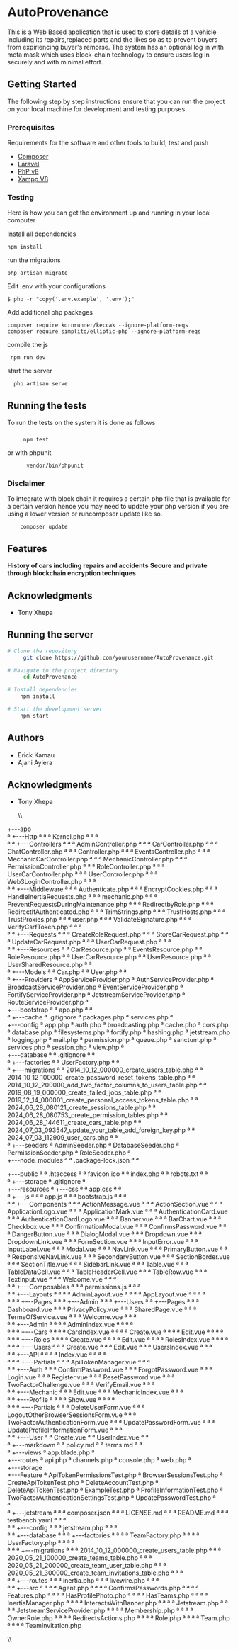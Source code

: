

# AutoProvenance
This is a Web Based application that is used to store details of a 
vehicle including its repairs,replaced parts and the likes so as to 
prevent buyers from expiriencing buyer's remorse. The system has an 
optional log in with meta mask which uses block-chain technology to
ensure users log in securely and with minimal effort.

## Getting Started

The following step by step instructions ensure that you can run the
project on your local machine for development and testing purposes.

### Prerequisites

Requirements for the software and other tools to build, test and push

- [Composer](https://getcomposer.org/)
- [Laravel](https://laravel.com/docs/11.x)
- [PhP v8](https://www.php.net/downloads.php)
- [Xampp V8](https://www.apachefriends.org/download.html)

### Testing

Here is how you can get the environment up and running in your local computer

Install all dependencies

    npm install

run the migrations

    php artisan migrate
    

Edit .env with your configurations

    $ php -r "copy('.env.example', '.env');"
     
Add additional php packages

    composer require kornrunner/keccak --ignore-platform-reqs 
    composer require simplito/elliptic-php --ignore-platform-reqs


compile the js

     npm run dev
     
start the server

      php artisan serve
      
## Running the tests

To run the tests on the system it is done as follows

### 

         npm test

or with phpunit

          vendor/bin/phpunit


### Disclaimer
To integrate with block chain it requires a certain php file that is available for a certain version hence you may need to
update your php version if you are using a lower version or runcomposer update like so.

        composer update

## Features
**History of cars including repairs and accidents**
**Secure and private through blockchain encryption techniques**

## Acknowledgments

  - Tony Xhepa
    

## Running the server
```bash
# Clone the repository
     git clone https://github.com/yourusername/AutoProvenance.git

# Navigate to the project directory
     cd AutoProvenance

# Install dependencies
    npm install

# Start the development server
    npm start
```

## Authors
  - Erick Kamau
  - Ajani Ayiera



## Acknowledgments

  - Tony Xhepa

    \\\
     
+---app    
ª   +---Http
ª   ª   ª   Kernel.php
ª   ª   ª   
ª   ª   +---Controllers
ª   ª   ª       AdminController.php
ª   ª   ª       CarController.php
ª   ª   ª       ChatController.php
ª   ª   ª       Controller.php
ª   ª   ª       EventsController.php
ª   ª   ª       MechanicCarController.php
ª   ª   ª       MechanicController.php
ª   ª   ª       PermissionController.php
ª   ª   ª       RoleController.php
ª   ª   ª       UserCarController.php
ª   ª   ª       UserController.php
ª   ª   ª       Web3LoginController.php
ª   ª   ª       
ª   ª   +---Middleware
ª   ª   ª       Authenticate.php
ª   ª   ª       EncryptCookies.php
ª   ª   ª       HandleInertiaRequests.php
ª   ª   ª       mechanic.php
ª   ª   ª       PreventRequestsDuringMaintenance.php
ª   ª   ª       RedirectbyRole.php
ª   ª   ª       RedirectIfAuthenticated.php
ª   ª   ª       TrimStrings.php
ª   ª   ª       TrustHosts.php
ª   ª   ª       TrustProxies.php
ª   ª   ª       user.php
ª   ª   ª       ValidateSignature.php
ª   ª   ª       VerifyCsrfToken.php
ª   ª   ª       
ª   ª   +---Requests
ª   ª   ª       CreateRoleRequest.php
ª   ª   ª       StoreCarRequest.php
ª   ª   ª       UpdateCarRequest.php
ª   ª   ª       UserCarRequest.php
ª   ª   ª       
ª   ª   +---Resources
ª   ª           CarResource.php
ª   ª           EventsResource.php
ª   ª           RoleResource.php
ª   ª           UserCarResource.php
ª   ª           UserResource.php
ª   ª           UserSharedResource.php
ª   ª           
ª   +---Models
ª   ª       Car.php
ª   ª       User.php
ª   ª       
ª   +---Providers
ª           AppServiceProvider.php
ª           AuthServiceProvider.php
ª           BroadcastServiceProvider.php
ª           EventServiceProvider.php
ª           FortifyServiceProvider.php
ª           JetstreamServiceProvider.php
ª           RouteServiceProvider.php
ª           
+---bootstrap
ª   ª   app.php
ª   ª   
ª   +---cache
ª           .gitignore
ª           packages.php
ª           services.php
ª           
+---config
ª       app.php
ª       auth.php
ª       broadcasting.php
ª       cache.php
ª       cors.php
ª       database.php
ª       filesystems.php
ª       fortify.php
ª       hashing.php
ª       jetstream.php
ª       logging.php
ª       mail.php
ª       permission.php
ª       queue.php
ª       sanctum.php
ª       services.php
ª       session.php
ª       view.php
ª       
+---database
ª   ª   .gitignore
ª   ª   
ª   +---factories
ª   ª       UserFactory.php
ª   ª       
ª   +---migrations
ª   ª       2014_10_12_000000_create_users_table.php
ª   ª       2014_10_12_100000_create_password_reset_tokens_table.php
ª   ª       2014_10_12_200000_add_two_factor_columns_to_users_table.php
ª   ª       2019_08_19_000000_create_failed_jobs_table.php
ª   ª       2019_12_14_000001_create_personal_access_tokens_table.php
ª   ª       2024_06_28_080121_create_sessions_table.php
ª   ª       2024_06_28_080753_create_permission_tables.php
ª   ª       2024_06_28_144611_create_cars_table.php
ª   ª       2024_07_03_093547_update_your_table_add_foreign_key.php
ª   ª       2024_07_03_112909_user_cars.php
ª   ª       
ª   +---seeders
ª           AdminSeeder.php
ª           DatabaseSeeder.php
ª           PermissionSeeder.php
ª           RoleSeeder.php
ª           
+---node_modules
ª   ª   .package-lock.json
ª   ª   
          
+---public
ª   ª   .htaccess
ª   ª   favicon.ico
ª   ª   index.php
ª   ª   robots.txt
ª   ª   
ª   +---storage
ª           .gitignore
ª           
+---resources
ª   +---css
ª   ª       app.css
ª   ª       
ª   +---js
ª   ª   ª   app.js
ª   ª   ª   bootstrap.js
ª   ª   ª   
ª   ª   +---Components
ª   ª   ª       ActionMessage.vue
ª   ª   ª       ActionSection.vue
ª   ª   ª       ApplicationLogo.vue
ª   ª   ª       ApplicationMark.vue
ª   ª   ª       AuthenticationCard.vue
ª   ª   ª       AuthenticationCardLogo.vue
ª   ª   ª       Banner.vue
ª   ª   ª       BarChart.vue
ª   ª   ª       Checkbox.vue
ª   ª   ª       ConfirmationModal.vue
ª   ª   ª       ConfirmsPassword.vue
ª   ª   ª       DangerButton.vue
ª   ª   ª       DialogModal.vue
ª   ª   ª       Dropdown.vue
ª   ª   ª       DropdownLink.vue
ª   ª   ª       FormSection.vue
ª   ª   ª       InputError.vue
ª   ª   ª       InputLabel.vue
ª   ª   ª       Modal.vue
ª   ª   ª       NavLink.vue
ª   ª   ª       PrimaryButton.vue
ª   ª   ª       ResponsiveNavLink.vue
ª   ª   ª       SecondaryButton.vue
ª   ª   ª       SectionBorder.vue
ª   ª   ª       SectionTitle.vue
ª   ª   ª       SidebarLink.vue
ª   ª   ª       Table.vue
ª   ª   ª       TableDataCell.vue
ª   ª   ª       TableHeaderCell.vue
ª   ª   ª       TableRow.vue
ª   ª   ª       TextInput.vue
ª   ª   ª       Welcome.vue
ª   ª   ª       
ª   ª   +---Composables
ª   ª   ª       permissions.js
ª   ª   ª       
ª   ª   +---Layouts
ª   ª   ª   ª   AdminLayout.vue
ª   ª   ª   ª   AppLayout.vue
ª   ª   ª   ª   
ª   ª   ª   +---Pages
ª   ª   ª       +---Admin
ª   ª   ª           +---Users
ª   ª   +---Pages
ª   ª       ª   Dashboard.vue
ª   ª       ª   PrivacyPolicy.vue
ª   ª       ª   SharedPage.vue
ª   ª       ª   TermsOfService.vue
ª   ª       ª   Welcome.vue
ª   ª       ª   
ª   ª       +---Admin
ª   ª       ª   ª   AdminIndex.vue
ª   ª       ª   ª   
ª   ª       ª   +---Cars
ª   ª       ª   ª       CarsIndex.vue
ª   ª       ª   ª       Create.vue
ª   ª       ª   ª       Edit.vue
ª   ª       ª   ª       
ª   ª       ª   +---Roles
ª   ª       ª   ª       Create.vue
ª   ª       ª   ª       Edit.vue
ª   ª       ª   ª       RolesIndex.vue
ª   ª       ª   ª       
ª   ª       ª   +---Users
ª   ª       ª           Create.vue
ª   ª       ª           Edit.vue
ª   ª       ª           UsersIndex.vue
ª   ª       ª           
ª   ª       +---API
ª   ª       ª   ª   Index.vue
ª   ª       ª   ª   
ª   ª       ª   +---Partials
ª   ª       ª           ApiTokenManager.vue
ª   ª       ª           
ª   ª       +---Auth
ª   ª       ª       ConfirmPassword.vue
ª   ª       ª       ForgotPassword.vue
ª   ª       ª       Login.vue
ª   ª       ª       Register.vue
ª   ª       ª       ResetPassword.vue
ª   ª       ª       TwoFactorChallenge.vue
ª   ª       ª       VerifyEmail.vue
ª   ª       ª       
ª   ª       +---Mechanic
ª   ª       ª       Edit.vue
ª   ª       ª       MechanicIndex.vue
ª   ª       ª       
ª   ª       +---Profile
ª   ª       ª   ª   Show.vue
ª   ª       ª   ª   
ª   ª       ª   +---Partials
ª   ª       ª           DeleteUserForm.vue
ª   ª       ª           LogoutOtherBrowserSessionsForm.vue
ª   ª       ª           TwoFactorAuthenticationForm.vue
ª   ª       ª           UpdatePasswordForm.vue
ª   ª       ª           UpdateProfileInformationForm.vue
ª   ª       ª           
ª   ª       +---User
ª   ª               Create.vue
ª   ª               UserIndex.vue
ª   ª               
ª   +---markdown
ª   ª       policy.md
ª   ª       terms.md
ª   ª       
ª   +---views
ª           app.blade.php
ª           
+---routes
ª       api.php
ª       channels.php
ª       console.php
ª       web.php
ª       
+---storage          
    +---Feature
    ª       ApiTokenPermissionsTest.php
    ª       BrowserSessionsTest.php
    ª       CreateApiTokenTest.php
    ª       DeleteAccountTest.php
    ª       DeleteApiTokenTest.php
    ª       ExampleTest.php
    ª       ProfileInformationTest.php
    ª       TwoFactorAuthenticationSettingsTest.php
    ª       UpdatePasswordTest.php
    ª                          
    ª                         
    ª   +---jetstream
    ª   ª   ª   composer.json
    ª   ª   ª   LICENSE.md
    ª   ª   ª   README.md
    ª   ª   ª   testbench.yaml
    ª   ª   ª   
    ª   ª   +---config
    ª   ª   ª       jetstream.php
    ª   ª   ª       
    ª   ª   +---database
    ª   ª   ª   +---factories
    ª   ª   ª   ª       TeamFactory.php
    ª   ª   ª   ª       UserFactory.php
    ª   ª   ª   ª       
    ª   ª   ª   +---migrations
    ª   ª   ª           2014_10_12_000000_create_users_table.php
    ª   ª   ª           2020_05_21_100000_create_teams_table.php
    ª   ª   ª           2020_05_21_200000_create_team_user_table.php
    ª   ª   ª           2020_05_21_300000_create_team_invitations_table.php
    ª   ª   ª           
    ª   ª   +---routes
    ª   ª   ª       inertia.php
    ª   ª   ª       livewire.php
    ª   ª   ª       
    ª   ª   +---src
    ª   ª   ª   ª   Agent.php
    ª   ª   ª   ª   ConfirmsPasswords.php
    ª   ª   ª   ª   Features.php
    ª   ª   ª   ª   HasProfilePhoto.php
    ª   ª   ª   ª   HasTeams.php
    ª   ª   ª   ª   InertiaManager.php
    ª   ª   ª   ª   InteractsWithBanner.php
    ª   ª   ª   ª   Jetstream.php
    ª   ª   ª   ª   JetstreamServiceProvider.php
    ª   ª   ª   ª   Membership.php
    ª   ª   ª   ª   OwnerRole.php
    ª   ª   ª   ª   RedirectsActions.php
    ª   ª   ª   ª   Role.php
    ª   ª   ª   ª   Team.php
    ª   ª   ª   ª   TeamInvitation.php
    
                    
\\\
    
